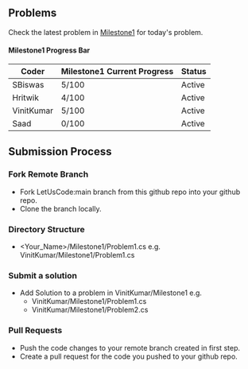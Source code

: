 ## Problems

Check the latest problem in [Milestone1](https://github.com/ThreeMangoTrees/LetUsCode/blob/main/PracticeProblems/Milestone1.md) for today's problem.

#### Milestone1 Progress Bar

| Coder      | Milestone1 Current Progress | Status |
|------------|-----------------------------|--------|
| SBiswas	 | 5/100                       | Active |
| Hritwik    | 4/100                       | Active |
| VinitKumar | 5/100                       | Active |
| Saad       | 0/100                       | Active |


## Submission Process

### Fork Remote Branch

* Fork LetUsCode:main branch from this github repo into your github repo.
* Clone the branch locally.

### Directory Structure

* <Your_Name>/Milestone1/Problem1.cs e.g. VinitKumar/Milestone1/Problem1.cs

### Submit a solution

* Add Solution to a problem in VinitKumar/Milestone1 e.g.
	* VinitKumar/Milestone1/Problem1.cs
	* VinitKumar/Milestone1/Problem2.cs

### Pull Requests

* Push the code changes to your remote branch created in first step.
* Create a pull request for the code you pushed to your github repo.

